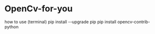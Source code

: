 # OpenCv-for-you
how to use (terminal)
  pip install --upgrade pip
  pip install opencv-contrib-python
